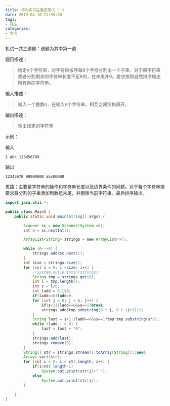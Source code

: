 ```yaml
---
title: 华为实习生春招笔试（一）
date: 2019-04-10 21:59:50
tags:
- 算法
categories:
- 学习
---
```


机试一共三道题：该题为其中第一道

题目描述：

>给定n个字符串，对字符串按序每8个字符分割出一个子串，对于原字符串或者分割剩余的字符串长度不足8的，在末尾补0。要求按照自然排序输出所有新的字符串。

输入描述：

> 输入一个整数n，在输入n个字符串，相互之间空格隔开。

输出描述：

> 输出规定的字符串

示例：

输入

```
2 abc 123456789
```

输出

```
12345678 90000000 abc00000
```



思路：主要是字符串的操作和字符串长度以及边界条件的问题。对于每个字符串按要求将分割的子串添加到数组末尾，并删除当前字符串。最后排序输出。

```java
import java.util.*;

public class Main1 {
    public static void main(String[] args) {

        Scanner sc = new Scanner(System.in);
        int n = sc.nextInt();

        ArrayList<String> strings = new ArrayList<>();

        while (n-->0) {
            strings.add(sc.next());
        }
        int size = strings.size();
        for (int i = 0; i <size; i++) {
            //System.out.println(strings);
            String tmp = strings.get(0);
            int l = tmp.length();
            int s = l/8;
            int ladd = 8-l%8;
            if(ladd==8)ladd=0;
            for (int j = 0; j < s; j++) {
                if(s<1||ladd==0&&s==1)break;
                strings.add(tmp.substring(8 * j, 8 * (j+1)));
            }
            String last = s<1||ladd==0&&s==1?tmp:tmp.substring(s*8);
            while (ladd-- > 0) {
                last = last + "0";
            }
            strings.add(last);
            strings.remove(0);
        }
        String[] str = strings.stream().toArray(String[]::new);
        Arrays.sort(str);
        for (int i = 0; i < str.length; i++) {
            if(i<str.length-1)
                System.out.print(str[i]+" ");
            else
                System.out.print(str[i]);
        }

    }
}

```

